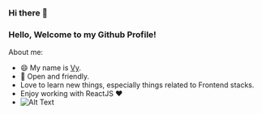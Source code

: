 ### Hi there 👋

### Hello, Welcome to my Github Profile! 

About me:

-  😄 My name is [Vy](https://www.facebook.com/nhatnhat.le.7121). 
-  🤔 Open and friendly.
-  Love to learn new things, especially things related to Frontend stacks.
-  Enjoy working with ReactJS ❤
- ![Alt Text](https://st.quantrimang.com/photos/image/2018/04/20/cai-anh-gif-tren-man-hinh-cho-always-on-display-5.gif)

